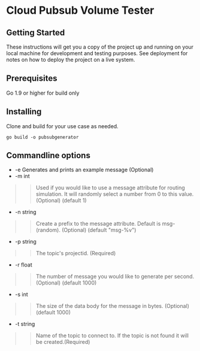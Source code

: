 # Cloud Pubsub Volume Tester

## Getting Started

These instructions will get you a copy of the project up and running on your local machine for development and testing purposes. See deployment for notes on how to deploy the project on a live system.

## Prerequisites

Go 1.9 or higher for build only

## Installing

Clone and build for your use case as needed.

```
go build -o pubsubgenerator
```
## Commandline options
  * -e	Generates and prints an example message (Optional)
  * -m int
  >> 	Used if you would like to use a message attribute for routing simulation.  It will randomly select a number from 0 to this value. (Optional) (default 1)
  * -n string
  >>  Create a prefix to the message attribute.  Default is msg-(random). (Optional) (default "msg-%v")
  * -p string
  >> 	The topic's projectid. (Required)
  * -r float
  >>  The number of message you would like to generate per second. (Optional) (default 1000)
  * -s int
  >>  The size of the data body for the message in bytes. (Optional) (default 1000)
  * -t string
  >> Name of the topic to connect to.  If the topic is not found it will be created.(Required)
